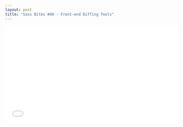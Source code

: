 ```yaml
---
layout: post
title: "Sass Bites #40 - Front-end Diffing Tools"
---
```


<iframe width='560' height='315' src='//www.youtube.com/embed/L7LItbRpfZc' frameborder='0' allowfullscreen></iframe>